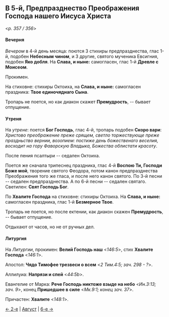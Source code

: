 
## В 5-й, Предпразднество Преображения Господа нашего Иисуса Христа

<*p. 357 / 356*>

#### Вечерня

*Вечером* в 4-й день месяца: поются 3 стихиры предпразднества, глас 1-й, подобен **Небесным чином**, 
и 3 другие, святого мученика Евсигния, подобен **Яко добля**. 
На **Слава, и ныне:** самогласен, глас 1-й **Древле с Моисеом**. 

Прокимен. 

На стиховне: стихиры Октоиха, на **Слава, и ныне:** самогласен праздника: **Твое единочяднаго Сына**. 

Тропарь не поется, но как диакон скажет **Премудрость**, -- бывает отпущение.

#### Утреня

На *утрене*: поется **Бог Господь**, глас 4-й, тропарь подобен **Скоро вари**:
*Христово преображение преже срящем, светло торжествующе преже праздньство
вернии, возопием: постиже день божественаго веселия, восходит на гору
Фаворскую Владыка, Божества облистати красоту*.

После пения псалтыри -- седален Октоиха.

Поется же сначала трипеснец праздника, глас 4-й **Воспою Ти, Господи Боже мой**, творение святого Феодора, 
потом канон предпразднества Преображения того же гласа, и после него канон святого. 
По 3-й песни -- седален предпразднества. 
А по 6-й песни -- седален святаго. 
Светилен: **Свят Господь Бог**.

По **Хвалите Господа** на стиховне: стихиры Октоиха. 
На **Слава, и ныне:** самогласен праздника, глас 1-й **Безмерное Твое**.

Тропарь не поется, но после ектении, как диакон скажен **Премудрость**, -- бывает отпущение.

Отдыхают от часов, но не от ручных дел. 

#### Литургия

На *Литургии*, прокимен: **Велий Господь наш** <*146:5*>, стих **Хвалите Господа** <*146:1*>. 

Апостол: **Чядо Тимофее трезвеси о всем** <*2 Тим.4:5; зач. 298 - ?*>. 

Аллилуиа: **Напрязи и спей** <*44:5b*>. 

Евангелие от Марка: **Рече Господь никтоже взыде на небо** <*Ин.3:13; зач. 9*>,
конец **Пришедшее в силе** <*Мк.9:1; конец зач. 37*>. 

Причастен: **Хвалите** <*148:1*>.

[← 2-е](08_02_AST.ru.md) | [Август](README.md#5-й) | [6-е →](08_06_AST.ru.md)
